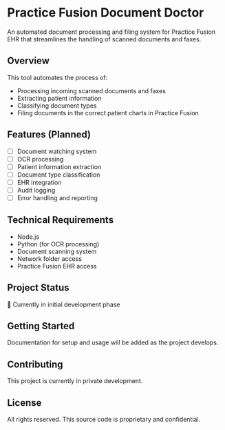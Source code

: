 # Practice Fusion Document Doctor

An automated document processing and filing system for Practice Fusion EHR that streamlines the handling of scanned documents and faxes.

## Overview

This tool automates the process of:
- Processing incoming scanned documents and faxes
- Extracting patient information
- Classifying document types
- Filing documents in the correct patient charts in Practice Fusion

## Features (Planned)

- [ ] Document watching system
- [ ] OCR processing
- [ ] Patient information extraction
- [ ] Document type classification
- [ ] EHR integration
- [ ] Audit logging
- [ ] Error handling and reporting

## Technical Requirements

- Node.js
- Python (for OCR processing)
- Document scanning system
- Network folder access
- Practice Fusion EHR access

## Project Status

🚧 Currently in initial development phase

## Getting Started

Documentation for setup and usage will be added as the project develops.

## Contributing

This project is currently in private development.

## License

All rights reserved. This source code is proprietary and confidential.
